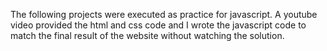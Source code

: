 The following projects were executed as practice for javascript. A youtube video provided the html and css code and I wrote the javascript code
to match the final result of the website without watching the solution.
